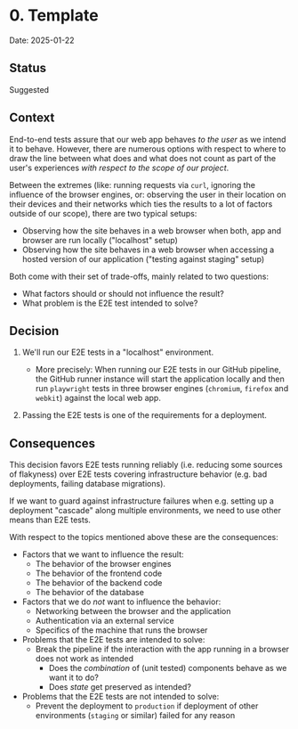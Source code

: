 # 0. Template

Date: 2025-01-22

## Status

Suggested

## Context

End-to-end tests assure that our web app behaves _to the user_ as we intend it to behave. However, there are numerous options with respect to where to draw the line between what does and what does not count as part of the user's experiences _with respect to the scope of our project_.

Between the extremes (like: running requests via `curl`, ignoring the influence of the browser engines, or: observing the user in their location on their devices and their networks which ties the results to a lot of factors outside of our scope), there are two typical setups:

- Observing how the site behaves in a web browser when both, app and browser are run locally ("localhost" setup)
- Observing how the site behaves in a web browser when accessing a hosted version of our application ("testing against staging" setup)

Both come with their set of trade-offs, mainly related to two questions:

- What factors should or should not influence the result?
- What problem is the E2E test intended to solve?

## Decision

1. We'll run our E2E tests in a "localhost" environment.

   - More precisely: When running our E2E tests in our GitHub pipeline, the GitHub runner instance will start the application locally and then run `playwright` tests in three browser engines (`chromium`, `firefox` and `webkit`) against the local web app.

1. Passing the E2E tests is one of the requirements for a deployment.

## Consequences

This decision favors E2E tests running reliably (i.e. reducing some sources of flakyness) over E2E tests covering infrastructure behavior (e.g. bad deployments, failing database migrations).

If we want to guard against infrastructure failures when e.g. setting up a deployment "cascade" along multiple environments, we need to use other means than E2E tests.

With respect to the topics mentioned above these are the consequences:

- Factors that we want to influence the result:
  - The behavior of the browser engines
  - The behavior of the frontend code
  - The behavior of the backend code
  - The behavior of the database
- Factors that we do _not_ want to influence the behavior:
  - Networking between the browser and the application
  - Authentication via an external service
  - Specifics of the machine that runs the browser
- Problems that the E2E tests are intended to solve:
  - Break the pipeline if the interaction with the app running in a browser does not work as intended
    - Does the _combination_ of (unit tested) components behave as we want it to do?
    - Does _state_ get preserved as intended?
- Problems that the E2E tests are not intended to solve:
  - Prevent the deployment to `production` if deployment of other environments (`staging` or similar) failed for any reason
